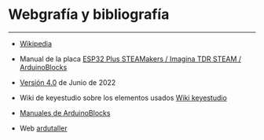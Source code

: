# Webgrafía y bibliografía

***
  
* [Wikipedia](https://es.wikipedia.org/wiki/Wikipedia:Portada)

* Manual de la placa [ESP32 Plus STEAMakers / Imagina TDR STEAM / ArduinoBlocks](https://drive.google.com/file/d/1CcpNpvY6kkJF9pMl4PVURIkAtAyO9D6r/view)

* [Versión 4.0](../Manuales/ManualActividadesESP32SteaMakers2022_Junio.pdf) de Junio de 2022

* Wiki de keyestudio sobre los elementos usados [Wiki keyestudio](https://wiki.keyestudio.com/Main_Page)

* [Manuales de ArduinoBlocks](http://www.arduinoblocks.com/web/site/doc)

* Web [ardutaller](https://www.ardutaller.com.es/principal)

  